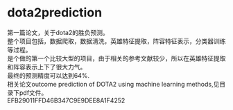 # dota2prediction
第一篇论文，关于dota2的胜负预测。<br>
整个项目包括，数据爬取，数据清洗，英雄特征提取，阵容特征表示，分类器训练等过程。<br>
是个做的第一个比较大型的项目，由于相关的参考文献较少，所以在英雄特征提取和阵容表示上下了很大力气。<br>
最终的预测精度可以达到64%.<br>
相关论文outcome prediction of DOTA2 using machine learning methods,见目录下pdf文件。<br>
EFB29011FFD46B347C9E9DEE8A1F4252<br>
